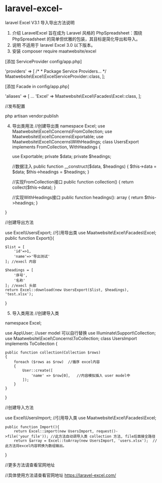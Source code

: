# laravel-excel-
laravel Excel V3.1 导入导出方法说明
1. 介绍
LaravelExcel 旨在成为 Laravel 风格的 PhpSpreadsheet：围绕 PhpSpreadsheet 的简单但优雅的包装，其目标是简化导出和导入。
2. 说明
不适用于 laravel Excel 3.0 以下版本。
3. 安装
composer require maatwebsite/excel

[添加 ServiceProvider config/app.php]

'providers' => [
     /*
      * Package Service Providers...
      */
     Maatwebsite\Excel\ExcelServiceProvider::class,
];

[添加 Facade in config/app.php]

'aliases' => [
    ...
    'Excel' => Maatwebsite\Excel\Facades\Excel::class,
];

//发布配置

php artisan vendor:publish

4. 导出类用法
//创建导出类
namespace Excel;
use Maatwebsite\Excel\Concerns\FromCollection;
use Maatwebsite\Excel\Concerns\Exportable;
use Maatwebsite\Excel\Concerns\WithHeadings;
class UsersExport implements FromCollection, WithHeadings
  {
  
    use Exportable;
    private $data;
    private $headings;

    //数据注入
    public function __construct($data, $headings)
    {
        $this->data = $data;
        $this->headings = $headings;
    }

    //实现FromCollection接口
    public function collection()
    {
        return collect($this->data);
    }

    //实现WithHeadings接口
    public function headings(): array
    {
        return $this->headings;
    }

}

//创建导出方法

use Excel\UsersExport; //引用导出类
use Maatwebsite\Excel\Facades\Excel;
public function Export(){

    $list = [
        'id'=>1,
        'name'=>'导出测试'
    ]; //execl 内容

    $headings = [
        '序号',
        '名称'
    ]; //execl 头部
    return Excel::download(new UsersExport($list, $headings), 'test.xlsx');
}

5. 导入类用法
//创建导入类

namespace Excel;

use App\User; //user model 可以自行替换
use Illuminate\Support\Collection;
use Maatwebsite\Excel\Concerns\ToCollection;
class UsersImport implements ToCollection
{

    public function collection(Collection $rows)
    {
        foreach ($rows as $row)  //循序 excel内容
        {
            User::create([
                'name' => $row[0],   //内容模拟插入 user model中
            ]);
        }
    }
}

//创建导入方法

use Excel\UsersImport; //引用导入类
use Maatwebsite\Excel\Facades\Excel;

    public function Import(){
        return Excel::import(new UsersImport, request()->file('your_file')); //此方法自动调导入类 collection 方法, file后面接全路径
        return $array = Excel::toArray(new UsersImport, 'users.xlsx');  //此方法将excel内容转换为数组输出。
   } 
   
//更多方法请查看官网地址

//具体使用方法请查看官网地址 https://laravel-excel.com/

          

